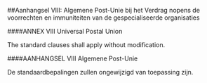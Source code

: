 <meta http-equiv='Content-Type' content='text/html; charset=utf-8' />

##Aanhangsel VIII: Algemene Post-Unie bij het Verdrag nopens de voorrechten en immuniteiten van de gespecialiseerde organisaties

####ANNEX VIII Universal Postal Union

The standard clauses shall apply without modification.   

####AANHANGSEL VIII Algemene Post-Unie

De standaardbepalingen zullen ongewijzigd van toepassing zijn.   
